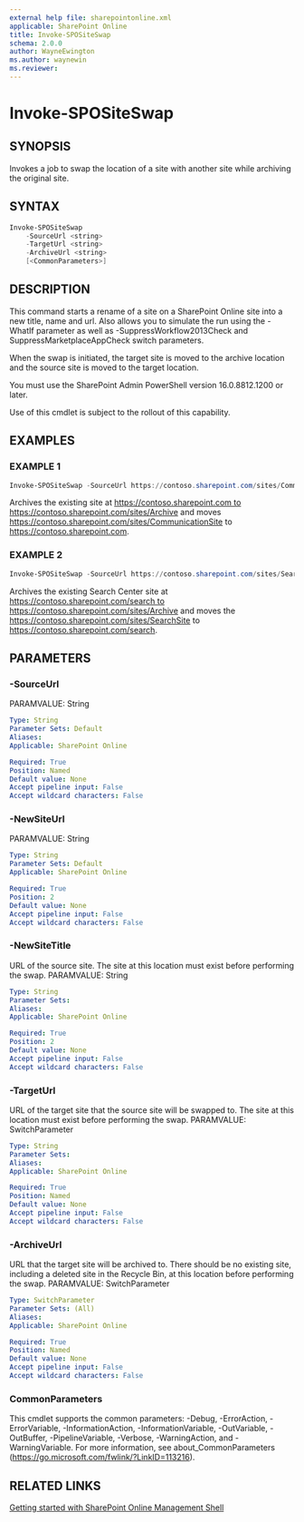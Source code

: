 ```yaml
---
external help file: sharepointonline.xml
applicable: SharePoint Online
title: Invoke-SPOSiteSwap
schema: 2.0.0
author: WayneEwington
ms.author: waynewin
ms.reviewer:
---
```


# Invoke-SPOSiteSwap

## SYNOPSIS
Invokes a job to swap the location of a site with another site while archiving the original site.


## SYNTAX
```Powershell
Invoke-SPOSiteSwap
    -SourceUrl <string>
    -TargetUrl <string>
    -ArchiveUrl <string>
    [<CommonParameters>]
```


## DESCRIPTION
This command starts a rename of a site on a SharePoint Online site into a new title, name and url. Also allows you to simulate the run using the -WhatIf parameter as well as -SuppressWorkflow2013Check and SuppressMarketplaceAppCheck switch parameters.

When the swap is initiated, the target site is moved to the archive location and the source site is moved to the target location. 

You must use the SharePoint Admin PowerShell version 16.0.8812.1200 or later.

Use of this cmdlet is subject to the rollout of this capability.

## EXAMPLES

### EXAMPLE 1
```powershell
Invoke-SPOSiteSwap -SourceUrl https://contoso.sharepoint.com/sites/CommunicationSite -TargetUrl https://contoso.sharepoint.com -ArchiveUrl https://contoso.sharepoint.com/sites/Archive
```
Archives the existing site at https://contoso.sharepoint.com to https://contoso.sharepoint.com/sites/Archive and moves https://contoso.sharepoint.com/sites/CommunicationSite to https://contoso.sharepoint.com.

### EXAMPLE 2
```powershell
Invoke-SPOSiteSwap -SourceUrl https://contoso.sharepoint.com/sites/SearchSite -TargetUrl https://contoso.sharepoint.com/search -ArchiveUrl https://contoso.sharepoint.com/sites/Archive
```
Archives the existing Search Center site at https://contoso.sharepoint.com/search to https://contoso.sharepoint.com/sites/Archive and moves the https://contoso.sharepoint.com/sites/SearchSite to https://contoso.sharepoint.com/search.


## PARAMETERS


### -SourceUrl
PARAMVALUE: String


```yaml
Type: String
Parameter Sets: Default
Aliases: 
Applicable: SharePoint Online

Required: True
Position: Named
Default value: None
Accept pipeline input: False
Accept wildcard characters: False
```

### -NewSiteUrl
PARAMVALUE: String


```yaml
Type: String
Parameter Sets: Default
Applicable: SharePoint Online

Required: True
Position: 2
Default value: None
Accept pipeline input: False
Accept wildcard characters: False
```

### -NewSiteTitle
URL of the source site. The site at this location must exist before performing the swap.
PARAMVALUE: String

```yaml
Type: String
Parameter Sets: 
Aliases: 
Applicable: SharePoint Online

Required: True
Position: 2
Default value: None
Accept pipeline input: False
Accept wildcard characters: False
```

### -TargetUrl
URL of the target site that the source site will be swapped to. The site at this location must exist before performing the swap.
PARAMVALUE: SwitchParameter


```yaml
Type: String
Parameter Sets: 
Aliases: 
Applicable: SharePoint Online

Required: True
Position: Named
Default value: None
Accept pipeline input: False
Accept wildcard characters: False
```

### -ArchiveUrl
URL that the target site will be archived to. There should be no existing site, including a deleted site in the Recycle Bin, at this location before performing the swap.
PARAMVALUE: SwitchParameter


```yaml
Type: SwitchParameter
Parameter Sets: (All)
Aliases: 
Applicable: SharePoint Online

Required: True
Position: Named
Default value: None
Accept pipeline input: False
Accept wildcard characters: False
```

### CommonParameters
This cmdlet supports the common parameters: -Debug, -ErrorAction, -ErrorVariable, -InformationAction, -InformationVariable, -OutVariable, -OutBuffer, -PipelineVariable, -Verbose, -WarningAction, and -WarningVariable. For more information, see about_CommonParameters (https://go.microsoft.com/fwlink/?LinkID=113216).



## RELATED LINKS

[Getting started with SharePoint Online Management Shell](https://docs.microsoft.com/powershell/sharepoint/sharepoint-online/connect-sharepoint-online?view=sharepoint-ps)

